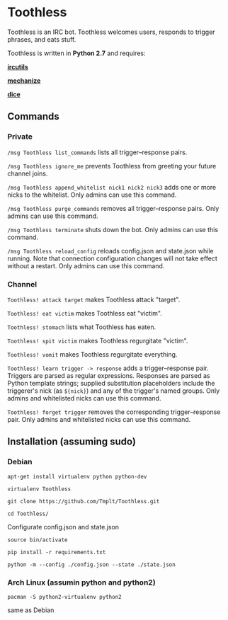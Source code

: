 # Toothless

Toothless is an IRC bot. Toothless welcomes users, responds to trigger phrases, and eats stuff.

Toothless is written in **Python 2.7** and requires:

**[ircutils](https://github.com/kracekumar/ircutils)**

**[mechanize](http://wwwsearch.sourceforge.net/mechanize/download.html)**

**[dice](https://pypi.python.org/pypi/dice)**

## Commands

### Private

`/msg Toothless list_commands` lists all trigger&ndash;response pairs.

`/msg Toothless ignore_me` prevents Toothless from greeting your future channel joins.

`/msg Toothless append_whitelist nick1 nick2 nick3` adds one or more nicks to the whitelist. Only admins can use this command.

`/msg Toothless purge_commands` removes all trigger&ndash;response pairs. Only admins can use this command.

`/msg Toothless terminate` shuts down the bot. Only admins can use this command.

`/msg Toothless reload_config` reloads config.json and state.json while running. Note that connection configuration changes will not take effect without a restart. Only admins can use this command.

### Channel

`Toothless! attack target` makes Toothless attack "target".

`Toothless! eat victim` makes Toothless eat "victim".

`Toothless! stomach` lists what Toothless has eaten.

`Toothless! spit victim` makes Toothless regurgitate "victim".

`Toothless! vomit` makes Toothless regurgitate everything.

`Toothless! learn trigger -> response` adds a trigger&ndash;response pair. Triggers are parsed as regular expressions. Responses are parsed as Python template strings; supplied substitution placeholders include the triggerer's nick (as `${nick}`) and any of the trigger's named groups. Only admins and whitelisted nicks can use this command.

`Toothless! forget trigger` removes the corresponding trigger&ndash;response pair. Only admins and whitelisted nicks can use this command.

## Installation (assuming sudo)

### Debian
`apt-get install virtualenv python python-dev`

`virtualenv Toothless`

`git clone https://github.com/Tmplt/Toothless.git`

`cd Toothless/`

Configurate config.json and state.json

`source bin/activate`

`pip install -r requirements.txt`

`python -m --config ./config.json --state ./state.json`

### Arch Linux (assumin python and python2)

`pacman -S python2-virtualenv python2`

same as Debian
